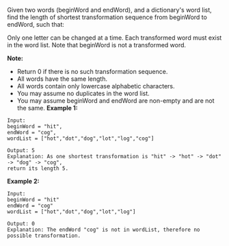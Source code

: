 Given two words (beginWord and endWord), and a dictionary's word list, find the length of shortest transformation sequence from beginWord to endWord, such that:

Only one letter can be changed at a time.
Each transformed word must exist in the word list. Note that beginWord is not a transformed word.

**Note:**
- Return 0 if there is no such transformation sequence.
- All words have the same length.
- All words contain only lowercase alphabetic characters.
- You may assume no duplicates in the word list.
- You may assume beginWord and endWord are non-empty and are not the same.
**Example 1:**
```
Input:
beginWord = "hit",
endWord = "cog",
wordList = ["hot","dot","dog","lot","log","cog"]

Output: 5
Explanation: As one shortest transformation is "hit" -> "hot" -> "dot" -> "dog" -> "cog",
return its length 5.
```
**Example 2:**
```
Input:
beginWord = "hit"
endWord = "cog"
wordList = ["hot","dot","dog","lot","log"]

Output: 0
Explanation: The endWord "cog" is not in wordList, therefore no possible transformation.
```